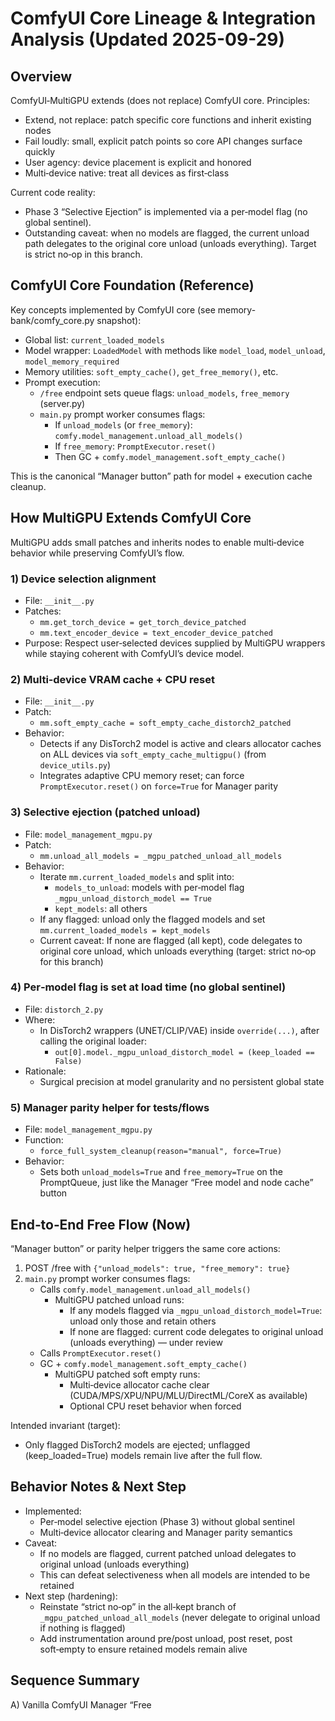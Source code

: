 # ComfyUI Core Lineage & Integration Analysis (Updated 2025-09-29)

## Overview

ComfyUI‑MultiGPU extends (does not replace) ComfyUI core. Principles:
- Extend, not replace: patch specific core functions and inherit existing nodes
- Fail loudly: small, explicit patch points so core API changes surface quickly
- User agency: device placement is explicit and honored
- Multi‑device native: treat all devices as first‑class

Current code reality:
- Phase 3 “Selective Ejection” is implemented via a per‑model flag (no global sentinel).
- Outstanding caveat: when no models are flagged, the current unload path delegates to the original core unload (unloads everything). Target is strict no‑op in this branch.

## ComfyUI Core Foundation (Reference)

Key concepts implemented by ComfyUI core (see memory-bank/comfy_core.py snapshot):
- Global list: `current_loaded_models`
- Model wrapper: `LoadedModel` with methods like `model_load`, `model_unload`, `model_memory_required`
- Memory utilities: `soft_empty_cache()`, `get_free_memory()`, etc.
- Prompt execution:
  - `/free` endpoint sets queue flags: `unload_models`, `free_memory` (server.py)
  - `main.py` prompt worker consumes flags:
    - If `unload_models` (or `free_memory`): `comfy.model_management.unload_all_models()`
    - If `free_memory`: `PromptExecutor.reset()`
    - Then GC + `comfy.model_management.soft_empty_cache()`

This is the canonical “Manager button” path for model + execution cache cleanup.

## How MultiGPU Extends ComfyUI Core

MultiGPU adds small patches and inherits nodes to enable multi‑device behavior while preserving ComfyUI’s flow.

### 1) Device selection alignment
- File: `__init__.py`
- Patches:
  - `mm.get_torch_device = get_torch_device_patched`
  - `mm.text_encoder_device = text_encoder_device_patched`
- Purpose: Respect user‑selected devices supplied by MultiGPU wrappers while staying coherent with ComfyUI’s device model.

### 2) Multi‑device VRAM cache + CPU reset
- File: `__init__.py`
- Patch:
  - `mm.soft_empty_cache = soft_empty_cache_distorch2_patched`
- Behavior:
  - Detects if any DisTorch2 model is active and clears allocator caches on ALL devices via `soft_empty_cache_multigpu()` (from `device_utils.py`)
  - Integrates adaptive CPU memory reset; can force `PromptExecutor.reset()` on `force=True` for Manager parity

### 3) Selective ejection (patched unload)
- File: `model_management_mgpu.py`
- Patch:
  - `mm.unload_all_models = _mgpu_patched_unload_all_models`
- Behavior:
  - Iterate `mm.current_loaded_models` and split into:
    - `models_to_unload`: models with per‑model flag `_mgpu_unload_distorch_model == True`
    - `kept_models`: all others
  - If any flagged: unload only the flagged models and set `mm.current_loaded_models = kept_models`
  - Current caveat: If none are flagged (all kept), code delegates to original core unload, which unloads everything (target: strict no‑op for this branch)

### 4) Per‑model flag is set at load time (no global sentinel)
- File: `distorch_2.py`
- Where:
  - In DisTorch2 wrappers (UNET/CLIP/VAE) inside `override(...)`, after calling the original loader:
    - `out[0].model._mgpu_unload_distorch_model = (keep_loaded == False)`
- Rationale:
  - Surgical precision at model granularity and no persistent global state

### 5) Manager parity helper for tests/flows
- File: `model_management_mgpu.py`
- Function:
  - `force_full_system_cleanup(reason="manual", force=True)`
- Behavior:
  - Sets both `unload_models=True` and `free_memory=True` on the PromptQueue, just like the Manager “Free model and node cache” button

## End‑to‑End Free Flow (Now)

“Manager button” or parity helper triggers the same core actions:

1) POST /free with `{"unload_models": true, "free_memory": true}`
2) `main.py` prompt worker consumes flags:
   - Calls `comfy.model_management.unload_all_models()`
     - MultiGPU patched unload runs:
       - If any models flagged via `_mgpu_unload_distorch_model=True`: unload only those and retain others
       - If none are flagged: current code delegates to original unload (unloads everything) — under review
   - Calls `PromptExecutor.reset()`
   - GC + `comfy.model_management.soft_empty_cache()`
     - MultiGPU patched soft empty runs:
       - Multi‑device allocator cache clear (CUDA/MPS/XPU/NPU/MLU/DirectML/CoreX as available)
       - Optional CPU reset behavior when forced

Intended invariant (target):
- Only flagged DisTorch2 models are ejected; unflagged (keep_loaded=True) models remain live after the full flow.

## Behavior Notes & Next Step

- Implemented:
  - Per‑model selective ejection (Phase 3) without global sentinel
  - Multi‑device allocator clearing and Manager parity semantics
- Caveat:
  - If no models are flagged, current patched unload delegates to original unload (unloads everything)
  - This can defeat selectiveness when all models are intended to be retained
- Next step (hardening):
  - Reinstate “strict no‑op” in the all‑kept branch of `_mgpu_patched_unload_all_models` (never delegate to original unload if nothing is flagged)
  - Add instrumentation around pre/post unload, post reset, post soft‑empty to ensure retained models remain alive

## Sequence Summary

A) Vanilla ComfyUI Manager “Free
